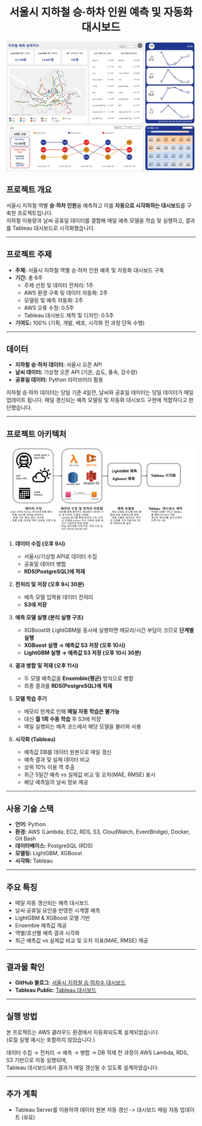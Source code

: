 <h1 align="center">서울시 지하철 승·하차 인원 예측 및 자동화 대시보드</h1>

![대시보드 미리보기](image.png)

## 프로젝트 개요
서울시 지하철 역별 **승·하차 인원**을 예측하고 이를 **자동으로 시각화하는 대시보드**를 구축한 프로젝트입니다.  
지하철 이용량과 날씨·공휴일 데이터를 결합해 매일 예측 모델을 학습 및 실행하고, 결과를 Tableau 대시보드로 시각화했습니다.  

---

## 프로젝트 주제
- **주제:** 서울시 지하철 역별 승·하차 인원 예측 및 자동화 대시보드 구축
- **기간:** 총 6주  
  - 주제 선정 및 데이터 전처리: 1주  
  - AWS 환경 구축 및 데이터 자동화: 2주  
  - 모델링 및 예측 자동화: 2주  
  - AWS 오류 수정: 0.5주  
  - Tableau 대시보드 제작 및 디자인: 0.5주  
- **기여도:** 100% (기획, 개발, 배포, 시각화 전 과정 단독 수행)

---

## 데이터
- **지하철 승·하차 데이터:** 서울시 오픈 API  
- **날씨 데이터:** 기상청 오픈 API (기온, 습도, 풍속, 강수량)  
- **공휴일 데이터:** Python 라이브러리 활용  

지하철 승·하차 데이터는 당일 기준 4일전, 날씨와 공휴일 데이터는 당일 데이터가 매일 업데이트 됩니다. 
매일 갱신되는 예측 모델링 및 자동화 대시보드 구현에 적합하다고 판단했습니다.

---

## 프로젝트 아키텍처
![프로젝트 아키텍처](subway_architecture.png)

1. **데이터 수집 (오후 9시)**  
   - 서울시/기상청 API로 데이터 수집  
   - 공휴일 데이터 병합  
   - **RDS(PostgreSQL)에 적재**

2. **전처리 및 저장 (오후 9시 30분)**  
   - 예측 모델 입력용 데이터 전처리  
   - **S3에 저장**

3. **예측 모델 실행 (분리 실행 구조)**  
   - XGBoost와 LightGBM을 동시에 실행하면 메모리/시간 부담이 크므로 **단계별 실행**
   - **XGBoost 실행 → 예측값 S3 저장 (오후 10시)**  
   - **LightGBM 실행 → 예측값 S3 저장 (오후 10시 30분)**

4. **결과 병합 및 적재 (오후 11시)**  
   - 두 모델 예측값을 **Ensemble(평균)** 방식으로 병합  
   - 최종 결과를 **RDS(PostgreSQL)에 적재**

5. **모델 학습 주기**  
   - 메모리 한계로 인해 **매일 자동 학습은 불가능**  
   - 대신 **월 1회 수동 학습** 후 S3에 저장  
   - 매일 실행되는 예측 코드에서 해당 모델을 불러와 사용

6. **시각화 (Tableau)**  
   - 예측값 DB를 데이터 원본으로 매일 갱신
   - 예측 결과 및 실제 데이터 비교 
   - 상위 10% 이용 역 추출  
   - 최근 5일간 예측 vs 실제값 비교 및 오차(MAE, RMSE) 표시  
   - 해당 예측일의 날씨 정보 제공

---

## 사용 기술 스택
- **언어:** Python  
- **환경:** AWS (Lambda, EC2, RDS, S3, CloudWatch, EventBridge), Docker, Git Bash  
- **데이터베이스:** PostgreSQL (RDS)  
- **모델링:** LightGBM, XGBoost  
- **시각화:** Tableau  

---

## 주요 특징
- 매일 자동 갱신되는 예측 대시보드  
- 날씨·공휴일 요인을 반영한 시계열 예측  
- LightGBM & XGBoost 모델 기반  
- Ensemble 예측값 제공  
- 역별/호선별 예측 결과 시각화  
- 최근 예측값 vs 실제값 비교 및 오차 지표(MAE, RMSE) 제공  

---

## 결과물 확인
- **GitHub 블로그**: [서울시 지하철 승·하차수 대시보드](https://whitenut200.github.io/prodject/subway/%EC%A7%80%ED%95%98%EC%B2%A0-%EC%8A%B9%ED%95%98%EC%B0%A8%EC%88%98-%EB%8C%80%EC%8B%9C%EB%B3%B4%EB%93%9C%EC%84%A4%EA%B3%84/)  
- **Tableau Public**: [Tableau 대시보드](https://public.tableau.com/views/_17548941338250/sheet0?:language=ko-KR&:sid=&:redirect=auth&:display_count=n&:origin=viz_share_link)  

---


## 실행 방법
본 프로젝트는 AWS 클라우드 환경에서 자동화되도록 설계되었습니다.  
(로컬 실행 예시는 포함하지 않았습니다.)

데이터 수집 → 전처리 → 예측 → 병합 → DB 적재 전 과정이 AWS Lambda, RDS, S3 기반으로 자동 실행되며,  
Tableau 대시보드에서 결과가 매일 갱신될 수 있도록 설계하였습니다.

---

## 추가 계획
- Tableau Server를 이용하여 데이터 원본 자동 갱신 -> 대시보드 매일 자동 업데이트 (유료)
